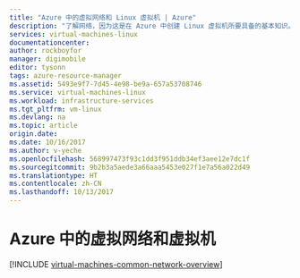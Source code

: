 ```yaml
---
title: "Azure 中的虚拟网络和 Linux 虚拟机 | Azure"
description: "了解网络，因为这是在 Azure 中创建 Linux 虚拟机所要具备的基本知识。"
services: virtual-machines-linux
documentationcenter: 
author: rockboyfor
manager: digimobile
editor: tysonn
tags: azure-resource-manager
ms.assetid: 5493e9f7-7d45-4e98-be9a-657a53708746
ms.service: virtual-machines-linux
ms.workload: infrastructure-services
ms.tgt_pltfrm: vm-linux
ms.devlang: na
ms.topic: article
origin.date: 
ms.date: 10/16/2017
ms.author: v-yeche
ms.openlocfilehash: 568997473f93c1dd3f951ddb34ef3aee12e7dc1f
ms.sourcegitcommit: 9b2b3a5aede3a66aaa5453e027f1e7a56a022d49
ms.translationtype: HT
ms.contentlocale: zh-CN
ms.lasthandoff: 10/13/2017
---
```

# <a name="virtual-networks-and-virtual-machines-in-azure"></a>Azure 中的虚拟网络和虚拟机 

[!INCLUDE [virtual-machines-common-network-overview](../../../includes/virtual-machines-common-network-overview.md)]

<!--Update_Description: new articles on linux network overview-->